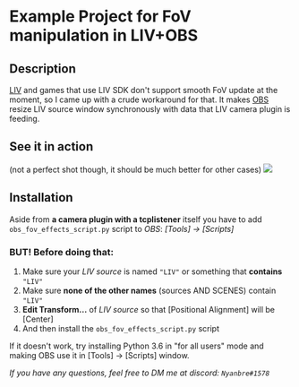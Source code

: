 # Example Project for FoV manipulation in LIV+OBS

## Description

[LIV](https://liv.tv/) and games that use LIV SDK don't support smooth FoV update at the moment, so I came up with a crude workaround for that.
It makes [OBS](https://obsproject.com/) resize LIV source window synchronously with data that LIV camera plugin is feeding.

## See it in action 
(not a perfect shot though, it should be much better for other cases)
![](capture.gif)

## Installation

Aside from **a camera plugin with a tcplistener** itself you have to add `obs_fov_effects_script.py` script to *OBS*: *[Tools] -> [Scripts]*

### BUT! Before doing that:

1) Make sure your *LIV source* is named `"LIV"` or something that **contains** `"LIV"`
2) Make sure **none of the other names** (sources AND SCENES) contain `"LIV"`
3) **Edit Transform...** of *LIV source* so that [Positional Alignment] will be [Center]
4) And then install the `obs_fov_effects_script.py` script

If it doesn't work, try installing Python 3.6 in "for all users" mode and making OBS use it in [Tools] -> [Scripts] window.

*If you have any questions, feel free to DM me at discord: `Nyanbre#1578`*  